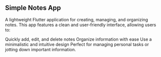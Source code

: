 ## Simple Notes App

A lightweight Flutter application for creating, managing, and organizing notes. This app features a clean and user-friendly interface, allowing users to:

Quickly add, edit, and delete notes
Organize information with ease
Use a minimalistic and intuitive design
Perfect for managing personal tasks or jotting down important information.
